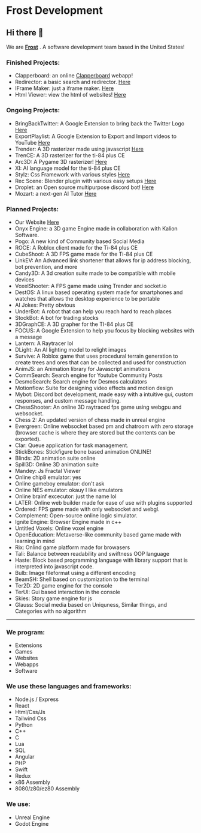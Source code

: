 # Frost Development
## Hi there 👋
We are [**Frost**](https://frostco.repl.co) . A software development team based in the United States!
### Finished Projects:
* Clapperboard: an online [Clapperboard](https://clapperboard.frostco.repl.co/) webapp!
* Redirector: a basic search and redirector. [Here](https://re.frostco.repl.co/)
* IFrame Maker: just a iframe maker. [Here](https://iframe.frostco.repl.co/)
* Html Viewer: view the html of websites! [Here](https://viewhtml.frostco.repl.co/)
### Ongoing Projects: 
* BringBackTwitter: A Google Extension to bring back the Twitter Logo [Here](https://github.com/frostdevelop/bringbacktwitter)
* ExportPlaylist: A Google Extension to Export and Import videos to YouTube [Here](https://github.com/frostdevelop/exportplaylist)
* Trender: A 3D rasterizer made using javascript [Here](https://trender.frostco.repl.co/)
* TrenCE: A 3D rasterizer for the ti-84 plus CE
* Arc3D: A Pygame 3D rasterizer! [Here](https://replit.com/@frostco/Arc3D)
* XI: AI language model for the ti-84 plus CE
* Stylz: Css Framework with various styles [Here](https://stylz.frostco.repl.co/)
* Rec Scene: Blender plugin with various easy setups [Here](https://github.com/frostdevelop/Recscene)
* Droplet: an Open source multipurpose discord bot! [Here](https://replit.com/@frostco/DropletBot)
* Mozart: a next-gen AI Tutor [Here](https://github.com/frostdevelop/mozartAI) 
### Planned Projects:
* Our Website [Here](https://github.com/frostdevelop/website)
* Onyx Engine: a 3D game Engine made in collaboration with Kalion Software.
* Pogo: A new kind of Community based Social Media
* ROCE: A Roblox client made for the Ti-84 plus CE
* CubeShoot: A 3D FPS game made for the Ti-84 plus CE
* LinkEV: An Advanced link shortener that allows for ip address blocking, bot prevention, and more
* Candy3D: A 3d creation suite made to be compatible with mobile devices
* VoxelShooter: A FPS game made using Trender and socket.io
* DestOS: A linux based operating system made for smartphones and watches that allows the desktop experience to be portable
* AI Jokes: Pretty obvious
* UnderBot: A robot that can help you reach hard to reach places
* StockBot: A bot for trading stocks
* 3DGraphCE: A 3D grapher for the TI-84 plus CE
* FOCUS: A Google Extension to help you focus by blocking websites with a message
* Lantern: A Raytracer lol
* DLight: An AI lighting model to relight images
* Survive: A Roblox game that uses procedural terrain generation to create trees and ores that can be collected and used for construction
* AnimJS: an Animation library for Javascript animations
* CommSearch: Search engine for Youtube Community Posts
* DesmoSearch: Search engine for Desmos calculators
* Motionflow: Suite for designing video effects and motion design
* Mybot: Discord bot development, made easy with a intuitive gui, custom responses, and custom message handling.
* ChessShooter: An online 3D raytraced fps game using webgpu and websocket.
* Chess 2: An updated version of chess made in unreal engine
* Evergreen: Online websocket based pm and chatroom with zero storage (browser cache is where they are stored but the contents can be exported).
* Clar: Queue application for task management.
* StickBones: Stickfigure bone based animation ONLINE!
* Blinds: 2D animation suite online
* Spill3D: Online 3D animation suite
* Mandey: Js Fractal Viewer
* Online chip8 emulator: yes
* Online gameboy emulator: don't ask
* Online NES emulator: okauy I like emulators
* Online brainf excecutor: just the name lol
* LATER: Online web builder made for ease of use with plugins supported
* Ordered: FPS game made with only websocket and webgl.
* Complement: Open-source online logic simulator.
* Ignite Engine: Browser Engine made in c++
* Untitled Voxels: Online voxel engine
* OpenEducation: Metaverse-like community based game made with learning in mind
* Rix: Onlind game platform made for browasers
* Tali: Balance between readability and swiftness OOP language
* Haste: Block based programming language with library support that is interpreted into javascript code.
* Bulb: Image fileformat using a different encoding
* BeamSH: Shell based on customization to the terminal
* Ter2D: 2D game engine for the console
* TerUI: Gui based interaction in the console
* Skies: Story game engine for js
* Glauss: Social media based on Uniquness, Similar things, and Categories with no algorithm
---
### We program:
* Extensions
* Games
* Websites
* Webapps
* Software
### We use these languages and frameworks:
* Node.js / Express
* React
* Html/Css/Js
* Tailwind Css
* Python
* C++
* C
* Lua
* SQL
* Angular
* PHP
* Swift
* Redux
* x86 Assembly
* 8080/z80/ez80 Assembly
### We use:
* Unreal Engine
* Godot Engine
